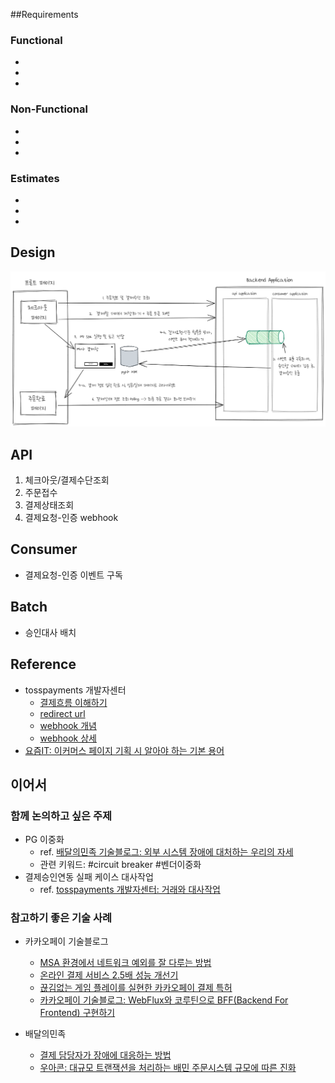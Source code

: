 ##Requirements
  ### Functional
  * 
  * 
  *
  ### Non-Functional
  * 
  * 
  *
  ### Estimates
  * 
  * 
  *
## Design
<img src="payment-gateway-design-1.png">

## API
1. 체크아웃/결제수단조회 
2. 주문접수
3. 결제상태조회 
4. 결제요청-인증 webhook

## Consumer
* 결제요청-인증 이벤트 구독 

## Batch
* 승인대사 배치 

## Reference
* tosspayments 개발자센터
  * [결제흐름 이해하기](https://docs.tosspayments.com/guides/learn/payment-flow#%EA%B8%B0%EB%B3%B8-%EA%B0%9C%EB%85%90-%EC%9A%94%EC%B2%AD-%EC%9D%B8%EC%A6%9D-%EC%8A%B9%EC%9D%B8) 
  * [redirect url](https://docs.tosspayments.com/reference/js-sdk#%EA%B2%B0%EC%A0%9C-%EC%9A%94%EC%B2%AD-%EC%9D%91%EB%8B%B5-%EC%B2%98%EB%A6%AC)
  * [webhook 개념](https://docs.tosspayments.com/resources/glossary/webhook)
  * [webhook 상세](https://docs.tosspayments.com/guides/webhook)
* [요즘IT: 이커머스 페이지 기획 시 알아야 하는 기본 용어](https://yozm.wishket.com/magazine/detail/664/)

## 이어서 
### 함께 논의하고 싶은 주제 
- PG 이중화 
  - ref. [배달의민족 기술블로그: 외부 시스템 장애에 대처하는 우리의 자세](https://techblog.woowahan.com/6447/)
  - 관련 키워드: #circuit breaker #벤더이중화 
- 결제승인연동 실패 케이스 대사작업 
   - ref. [tosspayments 개발자센터: 거래와 대사작업](https://docs.tosspayments.com/reference#%EA%B1%B0%EB%9E%98)   

### 참고하기 좋은 기술 사례
* 카카오페이 기술블로그
  * [MSA 환경에서 네트워크 예외를 잘 다루는 방법](https://tech.kakaopay.com/post/msa-transaction/)
  * [온라인 결제 서비스 2.5배 성능 개선기](https://tech.kakaopay.com/post/improve-service-performance/)
  * [끊김없는 게임 플레이를 실현한 카카오페이 결제 특허](https://tech.kakaopay.com/post/kakaopay-payment-patent/#dqr%EC%9D%80-%EB%AD%90%EA%B3%A0-%EC%96%B4%EB%96%A4-%EB%B6%80%EB%B6%84%EC%9C%BC%EB%A1%9C-%ED%8A%B9%ED%97%88%EB%A5%BC-%EB%82%B8%EA%B1%B0%EC%95%BC)
  * [카카오페이 기술블로그: WebFlux와 코루틴으로 BFF(Backend For Frontend) 구현하기](https://tech.kakaopay.com/post/bff_webflux_coroutine/#%EB%82%B4-%EC%A3%BC%EB%B3%80-%EB%A7%A4%EC%9E%A5-%EC%B0%BE%EA%B8%B0-bff-%EC%95%84%ED%82%A4%ED%85%8D%EC%B2%98)
  
* 배달의민족
   * [결제 담당자가 장애에 대응하는 방법](https://techblog.woowahan.com/15236/)
   * [우아콘: 대규모 트랜잭션을 처리하는 배민 주문시스템 규모에 따른 진화](https://www.youtube.com/watch?v=704qQs6KoUk)

